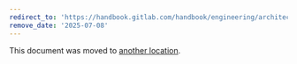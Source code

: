 ```yaml
---
redirect_to: 'https://handbook.gitlab.com/handbook/engineering/architecture/design-documents/gitlab_ci_events/proposal-1-using-the-gitlab-ci-file/'
remove_date: '2025-07-08'
---
```


This document was moved to [another location](https://handbook.gitlab.com/handbook/engineering/architecture/design-documents/gitlab_ci_events/proposal-1-using-the-gitlab-ci-file/).

<!-- This redirect file can be deleted after <2025-07-08>. -->
<!-- Redirects that point to other docs in the same project expire in three months. -->
<!-- Redirects that point to docs in a different project or site (for example, link is not relative and starts with `https:`) expire in one year. -->
<!-- Before deletion, see: https://docs.gitlab.com/ee/development/documentation/redirects.html -->

